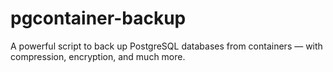 # pgcontainer-backup
A powerful script to back up PostgreSQL databases from containers — with compression, encryption, and much more.
